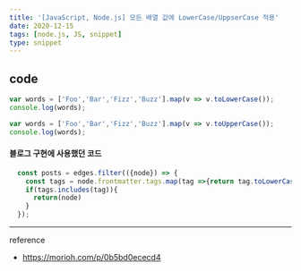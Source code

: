 ```yaml
---
title: '[JavaScript, Node.js] 모든 배열 값에 LowerCase/UppserCase 적용'
date: 2020-12-15
tags: [node.js, JS, snippet]
type: snippet
---
```


## code

```js
var words = ['Foo','Bar','Fizz','Buzz'].map(v => v.toLowerCase());
console.log(words);
```

```js
var words = ['Foo','Bar','Fizz','Buzz'].map(v => v.toUpperCase());
console.log(words);
```


#### 블로그 구현에 사용했던 코드

```js
  const posts = edges.filter(({node}) => {
    const tags = node.frontmatter.tags.map(tag =>{return tag.toLowerCase();});
    if(tags.includes(tag)){
      return(node)
    }
  });
```



-----
reference
- https://morioh.com/p/0b5bd0ececd4
